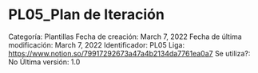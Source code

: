 # PL05_Plan de Iteración

Categoría: Plantillas
Fecha de creación: March 7, 2022
Fecha de última modificación: March 7, 2022
Identificador: PL05
Liga: https://www.notion.so/79917292673a47a4b2134da7761ea0a7
Se utiliza?: No
Última versión: 1.0